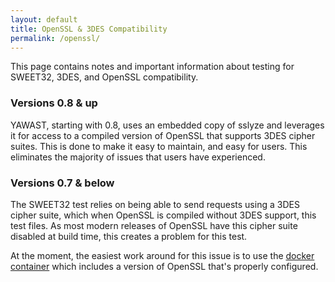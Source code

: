 ```yaml
---
layout: default
title: OpenSSL & 3DES Compatibility
permalink: /openssl/
---
```


This page contains notes and important information about testing for SWEET32, 3DES, and OpenSSL compatibility.

### Versions 0.8 & up

YAWAST, starting with 0.8, uses an embedded copy of sslyze and leverages it for access to a compiled version of OpenSSL that supports 3DES cipher suites. This is done to make it easy to maintain, and easy for users. This eliminates the majority of issues that users have experienced.

### Versions 0.7 & below

The SWEET32 test relies on being able to send requests using a 3DES cipher suite, which when OpenSSL is compiled without 3DES support, this test files. As most modern releases of OpenSSL have this cipher suite disabled at build time, this creates a problem for this test.

At the moment, the easiest work around for this issue is to use the [docker container](https://github.com/adamcaudill/yawast/wiki/Installation#docker) which includes a version of OpenSSL that's properly configured.
